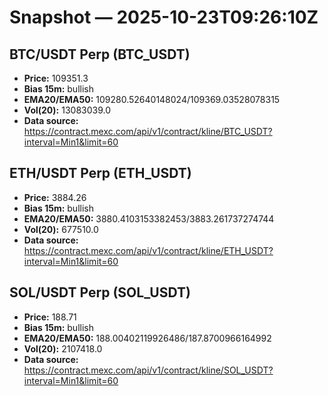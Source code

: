 # Snapshot — 2025-10-23T09:26:10Z

## BTC/USDT Perp (BTC_USDT)
- **Price:** 109351.3
- **Bias 15m:** bullish
- **EMA20/EMA50:** 109280.52640148024/109369.03528078315
- **Vol(20):** 13083039.0
- **Data source:** https://contract.mexc.com/api/v1/contract/kline/BTC_USDT?interval=Min1&limit=60

## ETH/USDT Perp (ETH_USDT)
- **Price:** 3884.26
- **Bias 15m:** bullish
- **EMA20/EMA50:** 3880.4103153382453/3883.261737274744
- **Vol(20):** 677510.0
- **Data source:** https://contract.mexc.com/api/v1/contract/kline/ETH_USDT?interval=Min1&limit=60

## SOL/USDT Perp (SOL_USDT)
- **Price:** 188.71
- **Bias 15m:** bullish
- **EMA20/EMA50:** 188.00402119926486/187.8700966164992
- **Vol(20):** 2107418.0
- **Data source:** https://contract.mexc.com/api/v1/contract/kline/SOL_USDT?interval=Min1&limit=60
